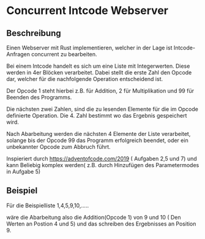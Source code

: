 # Concurrent Intcode Webserver

## Beschreibung

Einen Webserver mit Rust implementieren, welcher in der Lage ist Intcode-Anfragen concurrent zu bearbeiten. 

Bei einem Intcode handelt es sich um eine Liste mit Integerwerten. Diese werden in 4er Blöcken verarbeitet. Dabei stellt die erste Zahl den Opcode dar, welcher für die nachfolgende Operation entscheidend ist.

Der Opcode 1 steht hierbei z.B. für Addition, 2 für Multiplikation und 99 für Beenden des Programms.

Die nächsten zwei Zahlen, sind die zu lesenden Elemente für die im Opcode definierte Operation. Die 4. Zahl bestimmt wo das Ergebnis gespeichert wird.

Nach Abarbeitung werden die nächsten 4 Elemente der Liste verarbeitet, solange bis der Opcode 99 das Programm erfolgreich beendet, oder ein unbekannter Opcode zum Abbruch führt.

Inspieriert durch  https://adventofcode.com/2019 ( Aufgaben 2,5 und 7) und kann Beliebig komplex werden( z.B. durch Hinzufügen des Parametermodes in Aufgabe 5)

## Beispiel

Für die Beispielliste 1,4,5,9,10,..... 

wäre die Abarbeitung also die Addition(Opcode 1)  von 9 und 10 ( Den Werten an Postion 4 und 5) und das schreiben des Ergebnisses an Position 9.



